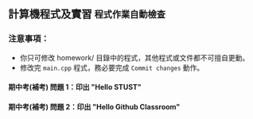 ## 計算機程式及實習 `程式作業自動檢查`

### 注意事項：
- 你只可修改 homework/ 目錄中的程式，其他程式或文件都不可擅自更動。
- 修改完 `main.cpp` 程式，務必要完成 `Commit changes` 動作。

#### 期中考(補考) 問題 1：印出 "Hello STUST"

#### 期中考(補考) 問題 2：印出 "Hello Github Classroom"

